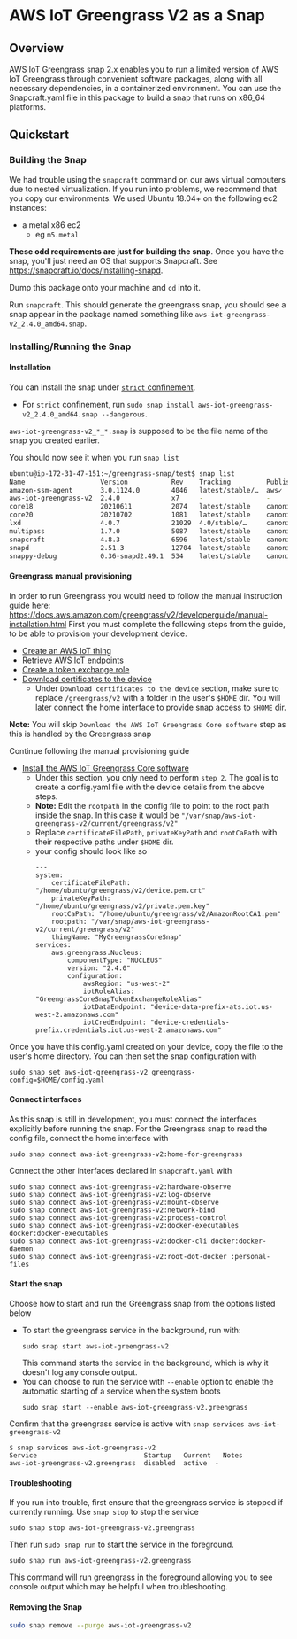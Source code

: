 # AWS IoT Greengrass V2 as a Snap

## Overview

AWS IoT Greengrass snap 2.x enables you to run a limited version of AWS IoT Greengrass through convenient software packages, along with all necessary dependencies, in a containerized environment. You can use the Snapcraft.yaml file in this package to build a snap that runs on x86_64 platforms.

## Quickstart

### Building the Snap

We had trouble using the `snapcraft` command on our aws virtual
computers due to nested virtualization. If you run into problems,
we recommend that you copy our environments. We used Ubuntu 18.04+ on the
following ec2 instances:
* a metal x86 ec2
    * eg `m5.metal`

**These odd requirements are just for building the snap**. Once you have the
snap, you'll just need an OS that supports Snapcraft.
See https://snapcraft.io/docs/installing-snapd.

Dump this package onto your machine and `cd` into it.

Run `snapcraft`. This should generate the greengrass snap, you should see a snap appear in the package named something like
`aws-iot-greengrass-v2_2.4.0_amd64.snap`.

### Installing/Running the Snap

#### Installation

You can install the snap under
[`strict` confinement](https://snapcraft.io/docs/snap-confinement).
* For `strict` confinement, run
  `sudo snap install aws-iot-greengrass-v2_2.4.0_amd64.snap --dangerous`.

`aws-iot-greengrass-v2_*_*.snap` is supposed to be the file name of the snap you
created earlier.

You should now see it when you run `snap list`
```sh
ubuntu@ip-172-31-47-151:~/greengrass-snap/test$ snap list
Name                   Version           Rev    Tracking         Publisher   Notes
amazon-ssm-agent       3.0.1124.0        4046   latest/stable/…  aws✓        classic
aws-iot-greengrass-v2  2.4.0             x7     -                -           devmode
core18                 20210611          2074   latest/stable    canonical✓  base
core20                 20210702          1081   latest/stable    canonical✓  base
lxd                    4.0.7             21029  4.0/stable/…     canonical✓  -
multipass              1.7.0             5087   latest/stable    canonical✓  -
snapcraft              4.8.3             6596   latest/stable    canonical✓  classic
snapd                  2.51.3            12704  latest/stable    canonical✓  snapd
snappy-debug           0.36-snapd2.49.1  534    latest/stable    canonical✓  -
```

#### Greengrass manual provisioning

In order to run Greengrass you would need to follow the manual instruction guide here: https://docs.aws.amazon.com/greengrass/v2/developerguide/manual-installation.html
First you must complete the following steps from the guide, to be able to provision your development device.
* [Create an AWS IoT thing](https://docs.aws.amazon.com/greengrass/v2/developerguide/manual-installation.html#create-iot-thing)
* [Retrieve AWS IoT endpoints](https://docs.aws.amazon.com/greengrass/v2/developerguide/manual-installation.html#retrieve-iot-endpoints)
* [Create a token exchange role](https://docs.aws.amazon.com/greengrass/v2/developerguide/manual-installation.html#create-token-exchange-role)
* [Download certificates to the device](https://docs.aws.amazon.com/greengrass/v2/developerguide/manual-installation.html#download-thing-certificates) 
  * Under `Download certificates to the device` section, make sure to replace `/greengrass/v2` with a folder in the user's `$HOME` dir. You will later connect the home interface to provide snap access to `$HOME` dir.


**Note:**   You will skip `Download the AWS IoT Greengrass Core software` step as this is handled by the Greengrass snap

Continue following the manual provisioning guide 
* [Install the AWS IoT Greengrass Core software](https://docs.aws.amazon.com/greengrass/v2/developerguide/manual-installation.html#run-greengrass-core-v2-installer-manual)
  * Under this section, you only need to perform `step 2`. The goal is to create a config.yaml file with the device details from the above steps.
  * **Note:** Edit the `rootpath` in the config file to point to the root path inside the snap. In this case it would be `"/var/snap/aws-iot-greengrass-v2/current/greengrass/v2"` 
  * Replace `certificateFilePath`, `privateKeyPath` and `rootCaPath` with their respective paths under `$HOME` dir. 
  * your config should look like so
    ```
    ---
    system:
        certificateFilePath: "/home/ubuntu/greengrass/v2/device.pem.crt"
        privateKeyPath: "/home/ubuntu/greengrass/v2/private.pem.key"
        rootCaPath: "/home/ubuntu/greengrass/v2/AmazonRootCA1.pem"
        rootpath: "/var/snap/aws-iot-greengrass-v2/current/greengrass/v2"
        thingName: "MyGreengrassCoreSnap"
    services:
        aws.greengrass.Nucleus:
            componentType: "NUCLEUS"
            version: "2.4.0"
            configuration:
                awsRegion: "us-west-2"
                iotRoleAlias: "GreengrassCoreSnapTokenExchangeRoleAlias"
                iotDataEndpoint: "device-data-prefix-ats.iot.us-west-2.amazonaws.com"
                iotCredEndpoint: "device-credentials-prefix.credentials.iot.us-west-2.amazonaws.com"
    ```

Once you have this config.yaml created on your device, copy the file to the user's home directory.
You can then set the snap configuration with

```
sudo snap set aws-iot-greengrass-v2 greengrass-config=$HOME/config.yaml
```

#### Connect interfaces

As this snap is still in development, you must connect the interfaces explicitly before running the snap.
For the Greengrass snap to read the config file, connect the home interface with
```
sudo snap connect aws-iot-greengrass-v2:home-for-greengrass
```

Connect the other interfaces declared in `snapcraft.yaml` with

```
sudo snap connect aws-iot-greengrass-v2:hardware-observe
sudo snap connect aws-iot-greengrass-v2:log-observe
sudo snap connect aws-iot-greengrass-v2:mount-observe
sudo snap connect aws-iot-greengrass-v2:network-bind
sudo snap connect aws-iot-greengrass-v2:process-control
sudo snap connect aws-iot-greengrass-v2:docker-executables docker:docker-executables
sudo snap connect aws-iot-greengrass-v2:docker-cli docker:docker-daemon
sudo snap connect aws-iot-greengrass-v2:root-dot-docker :personal-files
```

#### Start the snap

Choose how to start and run the Greengrass snap from the options listed below

* To start the greengrass service in the background, run with:
  ```
  sudo snap start aws-iot-greengrass-v2
  ```
  This command starts the service in the background, which is why it doesn't log any console output.
* You can choose to run the service with `--enable` option to enable the automatic starting of a service when the system boots
  ```
  sudo snap start --enable aws-iot-greengrass-v2.greengrass
  ```

Confirm that the greengrass service is active with `snap services aws-iot-greengrass-v2`
```
$ snap services aws-iot-greengrass-v2
Service                           Startup   Current   Notes
aws-iot-greengrass-v2.greengrass  disabled  active  -
```

#### Troubleshooting
If you run into trouble, first ensure that the greengrass service is stopped if currently running. Use `snap stop` to stop the service
```
sudo snap stop aws-iot-greengrass-v2.greengrass
```
Then run `sudo snap run` to start the service in the foreground.
```
sudo snap run aws-iot-greengrass-v2.greengrass
```
This command will run greengrass in the foreground allowing you to see console output which may be helpful when troubleshooting.

#### Removing the Snap

```sh
sudo snap remove --purge aws-iot-greengrass-v2
```
